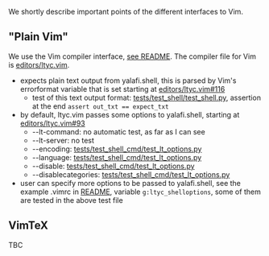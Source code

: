 We shortly describe important points of the different interfaces to Vim.

## "Plain Vim"
We use the Vim compiler interface, [see README](../master/README.md#plain-vim). The compiler file for Vim is
[editors/ltyc.vim](../master/editors/ltyc.vim).
- expects plain text output from yalafi.shell, this is parsed by Vim's errorformat variable that is set starting at
  [editors/ltyc.vim#116](../master/editors/ltyc.vim#L116)
  - test of this text output format: [tests/test\_shell/test\_shell.py](../master/tests/test_shell/test_shell.py), assertion
    at the end `assert out_txt == expect_txt`
- by default, ltyc.vim passes some options to yalafi.shell, starting at [editors/ltyc.vim#93](../master/editors/ltyc.vim#L93)
   - --lt-command: no automatic test, as far as I can see
   - --lt-server: no test
   - --encoding: [tests/test\_shell\_cmd/test\_lt\_options.py](../master/tests/test_shell_cmd/test_lt_options.py)
   - --language: [tests/test\_shell\_cmd/test\_lt\_options.py](../master/tests/test_shell_cmd/test_lt_options.py)
   - --disable: [tests/test\_shell\_cmd/test\_lt\_options.py](../master/tests/test_shell_cmd/test_lt_options.py)
   - --disablecategories: [tests/test\_shell\_cmd/test\_lt\_options.py](../master/tests/test_shell_cmd/test_lt_options.py)
 - user can specify more options to be passed to yalafi.shell, see the example .vimrc in [README](../master/README.md#plain-vim),
   variable `g:ltyc_shelloptions`, some of them are tested in the above test file
   
 ## VimTeX
   
 TBC
